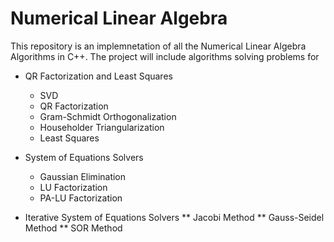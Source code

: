 # Numerical Linear Algebra 

This repository is an implemnetation of all the Numerical Linear Algebra Algorithms in C++. The project will include algorithms solving problems for
* QR Factorization and Least Squares
  * SVD
  * QR Factorization
  * Gram-Schmidt Orthogonalization
  * Householder Triangularization
  * Least Squares

* System of Equations Solvers
  * Gaussian Elimination
  * LU Factorization
  * PA-LU Factorization

* Iterative System of Equations Solvers
  ** Jacobi Method
  ** Gauss-Seidel Method
  ** SOR Method 
